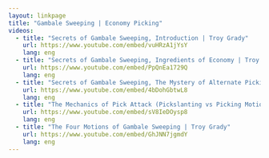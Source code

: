 ```yaml
---
layout: linkpage
title: "Gambale Sweeping | Economy Picking"
videos:
  - title: "Secrets of Gambale Sweeping, Introduction | Troy Grady"
    url: https://www.youtube.com/embed/vuHRzA1jYsY
    lang: eng
  - title: "Secrets of Gambale Sweeping, Ingredients of Economy | Troy Grady"
    url: https://www.youtube.com/embed/PpQnEa1729Q
    lang: eng
  - title: "Secrets of Gambale Sweeping, The Mystery of Alternate Picking + John McLaughlin | Troy Grady"
    url: https://www.youtube.com/embed/4bDohGbtwL8
    lang: eng
  - title: "The Mechanics of Pick Attack (Pickslanting vs Picking Motion) | Troy Grady"
    url: https://www.youtube.com/embed/sV8IeDOysp8
    lang: eng
  - title: "The Four Motions of Gambale Sweeping | Troy Grady"
    url: https://www.youtube.com/embed/GhJNN7jgmdY
    lang: eng
---
```

